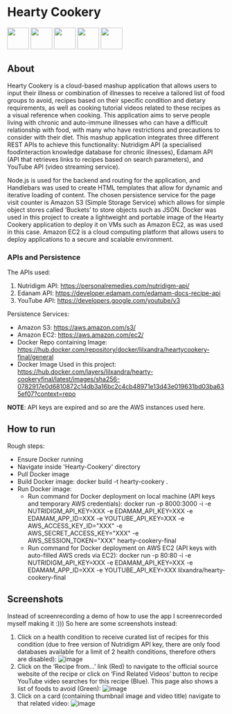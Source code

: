 # Hearty Cookery
<img src="https://github.com/user-attachments/assets/5fbb249a-7acf-47d8-a9ba-c634cd4b5973" width="50" /> <img src="https://github.com/user-attachments/assets/5fbb249a-7acf-47d8-a9ba-c634cd4b5973" width="50" /> <img src="https://github.com/user-attachments/assets/5fbb249a-7acf-47d8-a9ba-c634cd4b5973" width="50" /> <img src="https://github.com/user-attachments/assets/5fbb249a-7acf-47d8-a9ba-c634cd4b5973" width="50" /> <img src="https://github.com/user-attachments/assets/5fbb249a-7acf-47d8-a9ba-c634cd4b5973" width="50" />

## About 
Hearty Cookery is a cloud-based mashup application that allows users to input their illness or combination of illnesses to receive a tailored list of food groups to avoid, recipes based on their specific condition and dietary requirements, as well as cooking tutorial videos related to these recipes as a visual reference when cooking. This application aims to serve people living with chronic and auto-immune illnesses who can have a difficult relationship with food, with many who have restrictions and precautions to consider with their diet. This mashup application integrates three different REST APIs to achieve this functionality: Nutridigm API (a specialised foodinteraction knowledge database for chronic illnesses), Edamam API (API that retrieves links to recipes based on search parameters), and YouTube API (video streaming service).

Node.js is used for the backend and routing for the application, and Handlebars was used to create HTML templates that allow for dynamic and iterative loading of content. The chosen persistence service for the page visit counter is Amazon S3 (Simple Storage Service) which allows for simple object stores called ‘Buckets’ to store objects such as JSON. Docker was used in this project to create a lightweight and portable image of the Hearty Cookery application to deploy it on VMs such as Amazon EC2, as was used in this case. Amazon EC2 is a cloud computing platform that allows users to deploy applications to a secure and scalable environment.

### APIs and Persistence 
The APIs used:
1. Nutridigm API: https://personalremedies.com/nutridigm-api/
2. Edanam API: https://developer.edamam.com/edamam-docs-recipe-api
3. YouTube API: https://developers.google.com/youtube/v3
   
Persistence Services:
* Amazon S3: https://aws.amazon.com/s3/
* Amazon EC2: https://aws.amazon.com/ec2/
* Docker Repo containing Image: https://hub.docker.com/repository/docker/lilxandra/heartycookery-final/general
* Docker Image Used in this project: https://hub.docker.com/layers/lilxandra/hearty-cookeryfinal/latest/images/sha256-0782917e0d6810872c14db3a16bc2c4cb48971e13d43e019631bd03ba635ef07?context=repo

**NOTE**: API keys are expired and so are the AWS instances used here.

## How to run
Rough steps:
* Ensure Docker running
* Navigate inside 'Hearty-Cookery' directory
* Pull Docker image
* Build Docker image: docker build -t hearty-cookery .
* Run Docker image:
  * Run command for Docker deployment on local machine (API keys and temporary AWS credentials):
    docker run -p 8000:3000 -i -e NUTRIDIGM_API_KEY=XXX -e EDAMAM_API_KEY=XXX -e EDAMAM_APP_ID=XXX -e YOUTUBE_API_KEY=XXX -e AWS_ACCESS_KEY_ID="XXX" -e AWS_SECRET_ACCESS_KEY="XXX" -e AWS_SESSION_TOKEN="XXX" hearty-cookery-final
  * Run command for Docker deployment on AWS EC2 (API keys with auto-filled AWS creds via EC2):
    docker run -p 80:80 -i -e NUTRIDIGM_API_KEY=XXX -e EDAMAM_API_KEY=XXX -e EDAMAM_APP_ID=XXX -e YOUTUBE_API_KEY=XXX lilxandra/hearty-cookery-final

## Screenshots
Instead of screenrecording a demo of how to use the app I screenrecorded myself making it :))) So here are some screenshots instead:
1. Click on a health condition to receive curated list of recipes for this condition (due to free version of Nutridigm API key, there are only food databases available for a limit of 2 health conditions, therefore others are disabled):
![image](https://github.com/user-attachments/assets/10df7b9f-3cf2-402f-aacd-7582fc56b4ed)
2. Click on the ‘Recipe from…’ link (Red) to navigate to the official source website of the recipe or click on ‘Find Related Videos’ button to recipe YouTube video searches for this recipe (Blue). This page also shows a list of foods to avoid (Green):
![image](https://github.com/user-attachments/assets/079bef7c-61a2-4f55-93eb-0fd530aff9b5)
3. Click on a card (containing thumbnail image and video title) navigate to that related video:
![image](https://github.com/user-attachments/assets/88a03f16-8488-4506-96b3-0273fc5f9474)

